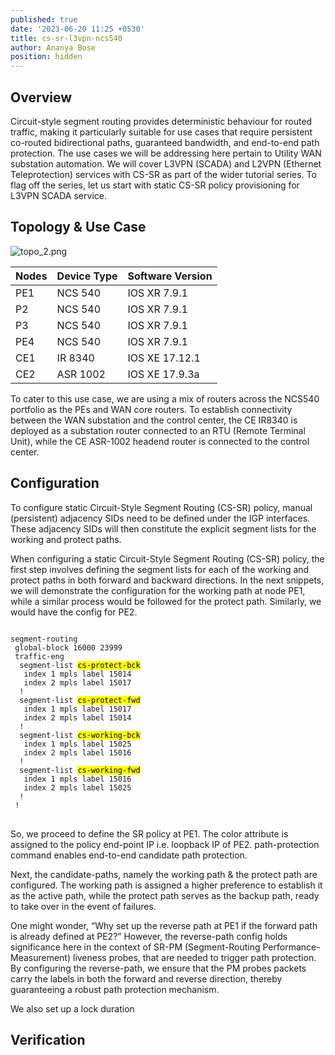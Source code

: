 ```yaml
---
published: true
date: '2023-06-20 11:25 +0530'
title: cs-sr-l3vpn-ncs540
author: Ananya Bose
position: hidden
---
```

## Overview

Circuit-style segment routing provides deterministic behaviour for routed traffic, making it particularly suitable for use cases that require persistent co-routed bidirectional paths, guaranteed bandwidth, and end-to-end path protection. The use cases we will be addressing here pertain to Utility WAN substation automation. We will cover L3VPN (SCADA) and L2VPN (Ethernet Teleprotection) services with CS-SR as part of the wider tutorial series. To flag off the series, let us start with static CS-SR policy provisioning for L3VPN SCADA service.

## Topology & Use Case


![topo_2.png]({{site.baseurl}}/images/topo_2.png)


| Nodes | Device Type | Software Version  |
|-------|-------------|-------------------|
| PE1   |  NCS 540    | IOS XR 7.9.1      |
| P2    |  NCS 540    | IOS XR 7.9.1      |
| P3    |  NCS 540    | IOS XR 7.9.1      |
| PE4   |  NCS 540    | IOS XR 7.9.1      |
| CE1   |  IR 8340    | IOS XE 17.12.1    |
| CE2   |  ASR 1002   | IOS XE 17.9.3a    |

To cater to this use case, we are using a mix of routers across the NCS540 portfolio as the PEs and WAN core routers. To establish connectivity between the WAN substation and the control center, the CE IR8340 is deployed as a substation router connected to an RTU (Remote Terminal Unit), while the CE ASR-1002 headend router is connected to the control center.


## Configuration

To configure static Circuit-Style Segment Routing (CS-SR) policy, manual (persistent) adjacency SIDs need to be defined under the IGP interfaces. These adjacency SIDs will then constitute the explicit segment lists for the working and protect paths.

When configuring a static Circuit-Style Segment Routing (CS-SR) policy, the first step involves defining the segment lists for each of the working and protect paths in both forward and backward directions. In the next snippets, we will demonstrate the configuration for the working path at node PE1, while a similar process would be followed for the protect path. Similarly, we would have the config for PE2.

<div class="highlighter-rouge">
<pre class="highlight">
<code>
segment-routing
 global-block 16000 23999
 traffic-eng
  segment-list <mark>cs-protect-bck</mark>
   index 1 mpls label 15014
   index 2 mpls label 15017
  !
  segment-list <mark>cs-protect-fwd</mark>
   index 1 mpls label 15017
   index 2 mpls label 15014
  !
  segment-list <mark>cs-working-bck</mark>
   index 1 mpls label 15025
   index 2 mpls label 15016
  !
  segment-list <mark>cs-working-fwd</mark>
   index 1 mpls label 15016
   index 2 mpls label 15025
  !
 !
</code>
</pre>
</div>

So, we proceed to define the SR policy at PE1. The color attribute is assigned to the policy end-point IP i.e. loopback IP of PE2. path-protection command enables end-to-end candidate path protection.

Next, the candidate-paths, namely the working path & the protect path are configured. The working path is assigned a higher preference to establish it as the active path, while the protect path serves as the backup path, ready to take over in the event of failures.

One might wonder, “Why set up the reverse path at PE1 if the forward path is already defined at PE2?” However, the reverse-path config holds significance here in the context of SR-PM (Segment-Routing Performance-Measurement) liveness probes, that are needed to trigger path protection. By configuring the reverse-path, we ensure that the PM probes packets carry the labels in both the forward and reverse direction, thereby guaranteeing a robust path protection mechanism. 

We also set up a lock duration 


## Verification
